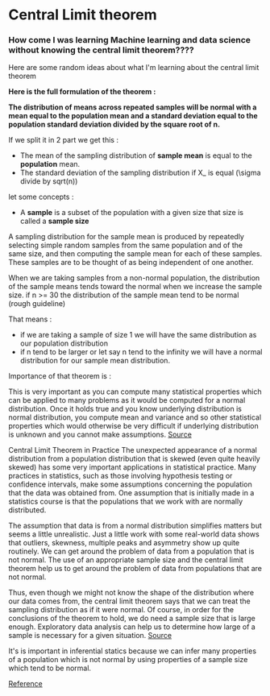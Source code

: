 # Central Limit theorem

### How come I was learning Machine learning and data science without knowing the central limit theorem????


Here are some random ideas about what I'm learning about the central limit theorem

**Here is the full formulation of the theorem :**

__The distribution of means across repeated samples will be normal with a mean equal to the population mean 
and a standard deviation equal to the population standard deviation divided by the square root of n.__

If we split it in 2 part we get this :

- The mean of the sampling distribution of __**sample mean**__ is equal to the __population__ mean.
- The standard deviation of the sampling distribution if X_ is equal  (\sigma divide by sqrt(n))

let  some concepts : 


- A __sample__ is a subset of the population with a given size that size is called a __sample size__


A sampling distribution for the sample mean is produced by repeatedly selecting simple random samples from the same population and of the same size, 
and then computing the sample mean for each of these samples. 
These samples are to be thought of as being independent of one another.

When we are taking samples from a non-normal population,
the distribution of the sample means tends toward the normal when we increase the sample size.
if n >= 30 the distribution of the sample mean tend to be normal (rough guideline)

That means :
- if we are taking a sample of size 1 we will have the same distribution as our population distribution
- if n tend to be larger or let say n tend to the infinity we will have a normal distribution for our sample mean distribution.

Importance of that theorem is :

This is very important as you can compute many statistical properties which can be applied to many problems as 
it would be computed for a normal distribution. Once it holds true and you know underlying distribution is normal distribution, 
you compute mean and variance and so other statistical properties which would otherwise be very difficult 
if underlying distribution is unknown and you cannot make assumptions.
[Source](http://qr.ae/TUp4gH)

Central Limit Theorem in Practice
The unexpected appearance of a normal distribution from a population distribution that is skewed (even quite heavily skewed) has some very important applications in statistical practice. 
Many practices in statistics, such as those involving hypothesis testing or confidence intervals, make some assumptions concerning the population that the data was obtained from. 
One assumption that is initially made in a statistics course is that the populations that we work with are normally distributed.

The assumption that data is from a normal distribution simplifies matters but seems a little unrealistic. 
Just a little work with some real-world data shows that outliers, ​skewness, multiple peaks and asymmetry show up quite routinely.
We can get around the problem of data from a population that is not normal. 
The use of an appropriate sample size and the central limit theorem help us to get around the problem of data from populations that are not normal.

Thus, even though we might not know the shape of the distribution where our data comes from, 
the central limit theorem says that we can treat the sampling distribution as if it were normal.
Of course, in order for the conclusions of the theorem to hold, we do need a sample size that is large enough. 
Exploratory data analysis can help us to determine how large of a sample is necessary for a given situation.
[Source](https://www.thoughtco.com/importance-of-the-central-limit-theorem-3126556)


It's is important in inferential statics because we can infer many properties of a population which is not normal
by using properties of a sample size which tend to be normal.

[Reference](https://www.youtube.com/watch?v=Pujol1yC1_A)
